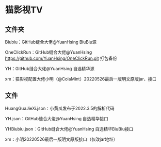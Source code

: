 # 猫影视TV

## 文件夹

Biubiu：GitHub缝合大佬@YuanHsing BiuBiu源

OneClickRun：GitHub缝合大佬@YuanHsing https://github.com/YuanHsing/OneClickRun.git 打包备份

YH：GitHub缝合大佬@YuanHsing 自选精华源

xm：猫影视配置大佬小明（@ColaMint）20220526最后一版明文原版jar、接口

## 文件

HuangGuaJieXi.json：小黄瓜发布于2022.3.5的解析代码

YH.json：GitHub缝合大佬@YuanHsing 自选精华接口

YHBiubiu.json：GitHub缝合大佬@YuanHsing 自选精华BiuBiu接口

xm：小明20220526最后一版明文原版接口（仅改jar地址）